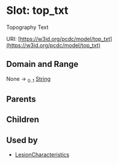 
# Slot: top_txt


Topography Text

URI: [https://w3id.org/pcdc/model/top_txt](https://w3id.org/pcdc/model/top_txt)


## Domain and Range

None &#8594;  <sub>0..1</sub> [String](types/String.md)

## Parents


## Children


## Used by

 * [LesionCharacteristics](LesionCharacteristics.md)
